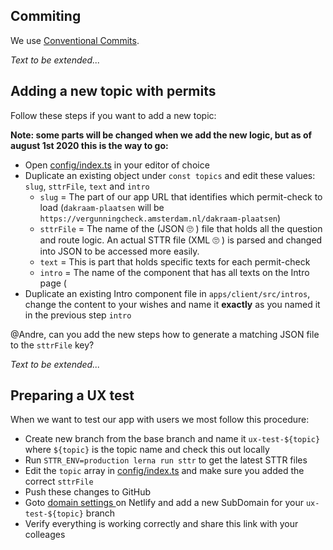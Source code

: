 ## Commiting

We use [Conventional Commits](https://www.conventionalcommits.org).

_Text to be extended..._

## Adding a new topic with permits

Follow these steps if you want to add a new topic:

__Note: some parts will be changed when we add the new logic, but as of august 1st 2020 this is the way to go:__

- Open [config/index.ts](apps/client/src/config/index.ts) in your editor of choice
- Duplicate an existing object under `const topics` and edit these values: `slug`, `sttrFile`, `text` and `intro`
  - `slug` = The part of our app URL that identifies which permit-check to load (`dakraam-plaatsen` will be `https://vergunningcheck.amsterdam.nl/dakraam-plaatsen`)
  - `sttrFile` = The name of the (JSON :roll_eyes: ) file that holds all the question and route logic. An actual STTR file (XML :roll_eyes: ) is parsed and changed into JSON to be accessed more easily. 
  - `text` = This is part that holds specific texts for each permit-check
  - `intro` = The name of the component that has all texts on the Intro page (
- Duplicate an existing Intro component file in `apps/client/src/intros`, change the content to your wishes and name it **exactly** as you named it in the previous step `intro`


@Andre, can you add the new steps how to generate a matching JSON file to the `sttrFile` key?

_Text to be extended..._

## Preparing a UX test

When we want to test our app with users we most follow this procedure:

- Create new branch from the base branch and name it `ux-test-${topic}` where `${topic}` is the topic name and check this out locally
- Run `STTR_ENV=production lerna run sttr` to get the latest STTR files 
- Edit the `topic` array in [config/index.ts](apps/client/src/config/index.ts) and make sure you added the correct `sttrFile`
- Push these changes to GitHub
- Goto [domain settings ](https://app.netlify.com/sites/vergunningcheck/settings/domain) on Netlify and add a new SubDomain for your `ux-test-${topic}` branch
- Verify everything is working correctly and share this link with your colleages 
